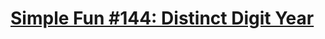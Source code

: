 # [Simple Fun #144: Distinct Digit Year](https://www.codewars.com/kata/simple-fun-number-144-distinct-digit-year/)
